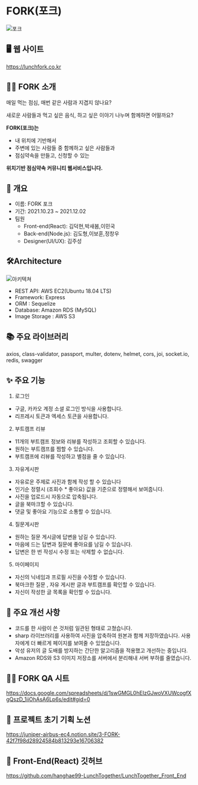 # FORK(포크)



![포크](https://user-images.githubusercontent.com/89914920/144397596-916fb4e0-afa5-410e-92a7-6035ac258bc4.png)

## 🖥 웹 사이트
https://lunchfork.co.kr  
## 👨‍🎨 FORK 소개

매일 먹는 점심, 매번 같은 사람과 지겹지 않나요?

새로운 사람들과 먹고 싶은 음식, 하고 싶은 이야기 나누며 함께하면 어떨까요?

**FORK(포크)는**

- 내 위치에 기반해서
- 주변에 있는 사람들 중 함께하고 싶은 사람들과
- 점심약속을 만들고, 신청할 수 있는

**위치기반 점심약속 커뮤니티 웹서비스입니다.**
   
## 📌 개요
* 이름: FORK 포크   
* 기간: 2021.10.23 ~ 2021.12.02   
* 팀원   
  * Front-end(React): 김덕현,박새봄,이민국   
  * Back-end(Node.js): 김도형,이보훈,정창우   
  * Designer(UI/UX): 김주성   
## 🛠Architecture   
![아키텍쳐](https://user-images.githubusercontent.com/89914920/144398054-1c23497f-7e77-46aa-83ee-a4897c487195.png)

* REST API: AWS EC2(Ubuntu 18.04 LTS)   
* Framework: Express   
* ORM : Sequelize  
* Database: Amazon RDS (MySQL)   
* Image Storage : AWS S3
## 📚 주요 라이브러리
axios, class-validator, passport, multer, dotenv, helmet, cors, joi, socket.io, redis, swagger

## ✨ 주요 기능
1. 로그인
* 구글, 카카오 계정 소셜 로그인 방식을 사용합니다.
* 리프레시 토큰과 엑세스 토큰을 사용합니다.
2. 부트캠프 리뷰
* 11개의 부트캠프 정보와 리뷰를 작성하고 조회할 수 있습니다.
* 원하는 부트캠프를 찜할 수 있습니다.
* 부트캠프에 리뷰를 작성하고 별점을 줄 수 있습니다.
3. 자유게시판
* 자유로운 주제로 사진과 함께 작성 할 수 있습니다
* 인기순 정렬시 (조회수 * 좋아요) 값을 기준으로 정렬해서 보여줍니다.
* 사진을 업로드시 자동으로 압축됩니다.
* 글을 북마크할 수 있습니다.
* 댓글 및 좋아요 기능으로 소통할 수 있습니다.
4. 질문게시판
* 원하는 질문 게시글에 답변을 남길 수 있습니다.
* 마음에 드는 답변과 질문에 좋아요를 남길 수 있습니다.
* 답변은 한 번 작성시 수정 또는 삭제할 수 없습니다.
5. 마이페이지
* 자신의 닉네임과 프로필 사진을 수정할 수 있습니다.
* 북마크한 질문 , 자유 게시판 글과 부트캠프를 확인할 수 있습니다.
* 자신이 작성한 글 목록을 확인할 수 있습니다.   
## 🔨 주요 개선 사항   
* 코드를 한 사람이 쓴 것처럼 일관된 형태로 고쳤습니다.   
* sharp 라이브러리를 사용하여 사진을 압축하여 원본과 함께 저장하였습니다. 사용자에게 더 빠르게 페이지를 보여줄 수 있었습니다.   
* 악성 유저의 글 도배를 방지하는 간단한 알고리즘을 적용했고 개선하는 중입니다.   
* Amazon RDS와 S3 이미지 저장소를 서버에서 분리해내 서버 부하를 줄였습니다.   
## 👨‍🎨 FORK QA 시트
https://docs.google.com/spreadsheets/d/1swGMGL0hEIzGJwoVXUWcogfXgQszD_1iiOhAsA6Lp6s/edit#gid=0 
## 🎨 프로젝트 초기 기획 노션
https://juniper-airbus-ec4.notion.site/3-FORK-42f7f98d28924584b813293e16706382
## 📌 Front-End(React) 깃허브
https://github.com/hanghae99-LunchTogether/LunchTogether_Front_End






